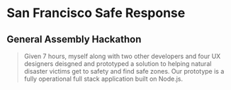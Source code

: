 # San Francisco Safe Response

## General Assembly Hackathon

> Given 7 hours, myself along with two other developers and four UX designers deisgned and prototyped a solution to helping natural disaster victims get to safety and find safe zones. Our prototype is a fully operational full stack application built on Node.js.

